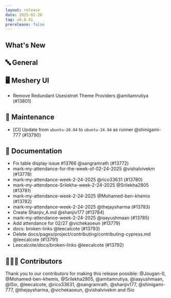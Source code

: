 ```yaml
---
layout: release
date: 2025-02-28
tag: v0.8.41
prerelease: false
---
```


## What's New
## 🔤 General
## 🖥 Meshery UI

- Remove Redundant Usesistnet Theme Providers @amitamrutiya (#13801)

## 🧰 Maintenance

- \[CI\] Update from `ubuntu-20.04` to `ubuntu-24.04` as runner @shinigami-777 (#13790)

## 📖 Documentation

- Fix table display issue #13766 @sangramrath (#13772)
- mark-my-attendance-for-the-week-of-02-24-2025 @vishalvivekm (#13778)
- mark-my-attendance-week-2-24-2025 @rico33631 (#13780)
- mark-my-attendance-Srilekha-week-2-24-2025 @Srilekha2805 (#13781)
- mark-my-attendance-week-2-24-2025 @Mohamed-ben-khemis (#13782)
- mark-my-attendance-week-2-24-2025 @thejaysharma (#13783)
- Create Shanjiv_A.md @shanjiv177 (#13784)
- mark-my-attendance-week-2-24-2025 @iaayushmaan (#13785)
- Add attendance for 02/27 @vichekaoeun (#13779)
- docs: broken-links @leecalcote (#13793)
- Delete docs/pages/project/contributing/contributing-cypress.md @leecalcote (#13791)
- Leecalcote/docs/broken-links @leecalcote (#13792)

## 👨🏽‍💻 Contributors

Thank you to our contributors for making this release possible:
@Jougan-0, @Mohamed-ben-khemis, @Srilekha2805, @amitamrutiya, @iaayushmaan, @l5io, @leecalcote, @rico33631, @sangramrath, @shanjiv177, @shinigami-777, @thejaysharma, @vichekaoeun, @vishalvivekm and l5io

